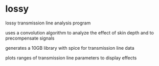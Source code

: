 # lossy
lossy transmission line analysis program



uses a convolution algorithm to analyze the effect of skin depth and to precompensate signals

generates a 10GB library with spice for transmission line data

plots ranges of transmission line parameters to display effects

